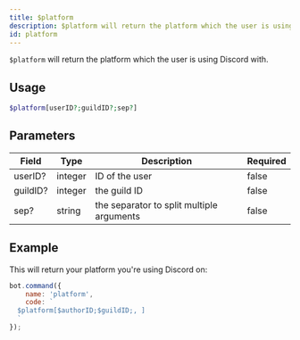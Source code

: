 ```yaml
---
title: $platform
description: $platform will return the platform which the user is using Discord with.
id: platform
---
```


`$platform` will return the platform which the user is using Discord with.

## Usage

```php
$platform[userID?;guildID?;sep?]
```

## Parameters

| Field    | Type    | Description                               | Required |
|----------|---------|-------------------------------------------|----------|
| userID?  | integer | ID of the user                            | false    |
| guildID? | integer | the guild ID                              | false    |
| sep?     | string  | the separator to split multiple arguments | false    |

## Example

This will return your platform you're using Discord on:

```javascript
bot.command({
    name: 'platform',
    code: `
  $platform[$authorID;$guildID;, ]
  `
});
```
